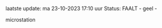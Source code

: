 laatste update: 
ma 23-10-2023 17:10   uur 
Status: FAALT - geel - 
<div class="service Y">microstation</div>